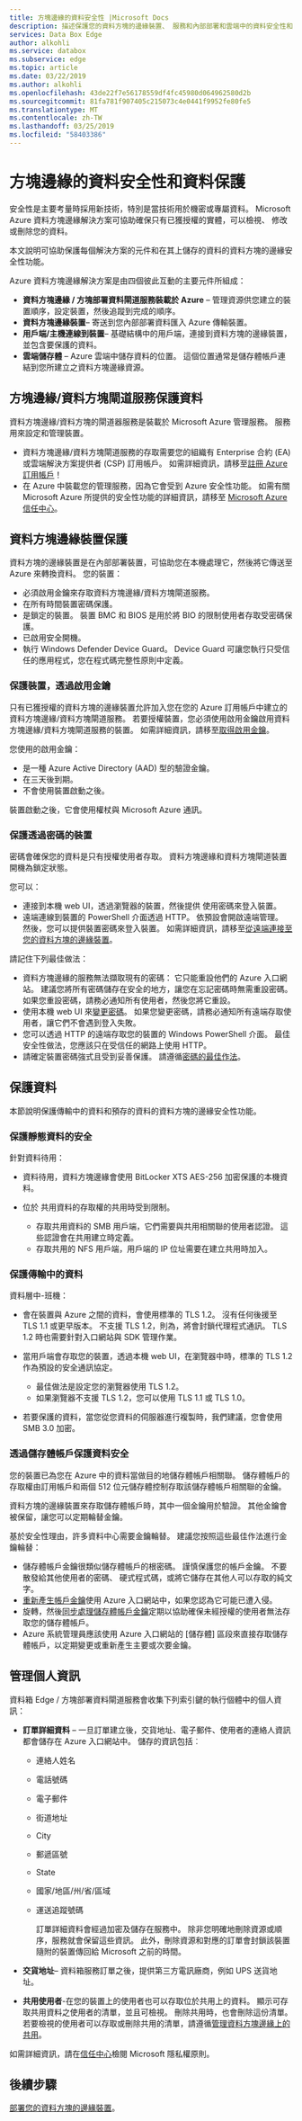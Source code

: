 ```yaml
---
title: 方塊邊緣的資料安全性 |Microsoft Docs
description: 描述保護您的資料方塊的邊緣裝置、 服務和內部部署和雲端中的資料安全性和隱私權功能。
services: Data Box Edge
author: alkohli
ms.service: databox
ms.subservice: edge
ms.topic: article
ms.date: 03/22/2019
ms.author: alkohli
ms.openlocfilehash: 43de22f7e56178559df4fc45980d064962580d2b
ms.sourcegitcommit: 81fa781f907405c215073c4e0441f9952fe80fe5
ms.translationtype: MT
ms.contentlocale: zh-TW
ms.lasthandoff: 03/25/2019
ms.locfileid: "58403386"
---
```

# <a name="data-box-edge-security-and-data-protection"></a>方塊邊緣的資料安全性和資料保護

安全性是主要考量時採用新技術，特別是當技術用於機密或專屬資料。 Microsoft Azure 資料方塊邊緣解決方案可協助確保只有已獲授權的實體，可以檢視、 修改或刪除您的資料。

本文說明可協助保護每個解決方案的元件和在其上儲存的資料的資料方塊的邊緣安全性功能。

Azure 資料方塊邊緣解決方案是由四個彼此互動的主要元件所組成：

- **資料方塊邊緣 / 方塊部署資料閘道服務裝載於 Azure** – 管理資源供您建立的裝置順序，設定裝置，然後追蹤到完成的順序。
- **資料方塊邊緣裝置**– 寄送到您內部部署資料匯入 Azure 傳輸裝置。
- **用戶端/主機連線到裝置**– 基礎結構中的用戶端，連接到資料方塊的邊緣裝置，並包含要保護的資料。
- **雲端儲存體** – Azure 雲端中儲存資料的位置。 這個位置通常是儲存體帳戶連結到您所建立之資料方塊邊緣資源。


## <a name="data-box-edgedata-box-gateway-service-protection"></a>方塊邊緣/資料方塊閘道服務保護資料

資料方塊邊緣/資料方塊的閘道器服務是裝載於 Microsoft Azure 管理服務。 服務用來設定和管理裝置。

- 資料方塊邊緣/資料方塊閘道服務的存取需要您的組織有 Enterprise 合約 (EA) 或雲端解決方案提供者 (CSP) 訂用帳戶。 如需詳細資訊，請移至[註冊 Azure 訂用帳戶](https://azure.microsoft.com/resources/videos/sign-up-for-microsoft-azure/)！
- 在 Azure 中裝載您的管理服務，因為它會受到 Azure 安全性功能。 如需有關 Microsoft Azure 所提供的安全性功能的詳細資訊，請移至 [Microsoft Azure 信任中心](https://azure.microsoft.com/support/trust-center/security/)。

## <a name="data-box-edge-device-protection"></a>資料方塊邊緣裝置保護

資料方塊的邊緣裝置是在內部部署裝置，可協助您在本機處理它，然後將它傳送至 Azure 來轉換資料。 您的裝置：

- 必須啟用金鑰來存取資料方塊邊緣/資料方塊閘道服務。
- 在所有時間裝置密碼保護。
- 是鎖定的裝置。 裝置 BMC 和 BIOS 是用於將 BIO 的限制使用者存取受密碼保護。
- 已啟用安全開機。
- 執行 Windows Defender Device Guard。 Device Guard 可讓您執行只受信任的應用程式，您在程式碼完整性原則中定義。 

### <a name="protect-the-device-via-activation-key"></a>保護裝置，透過啟用金鑰

只有已獲授權的資料方塊的邊緣裝置允許加入您在您的 Azure 訂用帳戶中建立的資料方塊邊緣/資料方塊閘道服務。 若要授權裝置，您必須使用啟用金鑰啟用資料方塊邊緣/資料方塊閘道服務的裝置。 如需詳細資訊，請移至[取得啟用金鑰](data-box-edge-deploy-prep.md#get-the-activation-key)。

您使用的啟用金鑰：

- 是一種 Azure Active Directory (AAD) 型的驗證金鑰。
- 在三天後到期。
- 不會使用裝置啟動之後。
 
裝置啟動之後，它會使用權杖與 Microsoft Azure 通訊。

### <a name="protect-the-device-via-password"></a>保護透過密碼的裝置

密碼會確保您的資料是只有授權使用者存取。 資料方塊邊緣和資料方塊閘道裝置開機為鎖定狀態。

您可以：

- 連接到本機 web UI，透過瀏覽器的裝置，然後提供 使用密碼來登入裝置。
- 遠端連線到裝置的 PowerShell 介面透過 HTTP。 依預設會開啟遠端管理。 然後，您可以提供裝置密碼來登入裝置。 如需詳細資訊，請移至[從遠端連接至您的資料方塊的邊緣裝置](data-box-edge-connect-powershell-interface.md#connect-to-the-powershell-interface)。

請記住下列最佳做法：

- 資料方塊邊緣的服務無法擷取現有的密碼： 它只能重設他們的 Azure 入口網站。 建議您將所有密碼儲存在安全的地方，讓您在忘記密碼時無需重設密碼。 如果您重設密碼，請務必通知所有使用者，然後您將它重設。
- 使用本機 web UI 來[變更密碼](data-box-gateway-manage-access-power-connectivity-mode.md#manage-device-access)。 如果您變更密碼，請務必通知所有遠端存取使用者，讓它們不會遇到登入失敗。
- 您可以透過 HTTP 的遠端存取您的裝置的 Windows PowerShell 介面。 最佳安全性做法，您應該只在受信任的網路上使用 HTTP。
- 請確定裝置密碼強式且受到妥善保護。 請遵循[密碼的最佳作法](https://docs.microsoft.com/azure/security/azure-security-identity-management-best-practices#enable-password-management)。

## <a name="protect-the-data"></a>保護資料

本節說明保護傳輸中的資料和預存的資料的資料方塊的邊緣安全性功能。

### <a name="protect-data-at-rest"></a>保護靜態資料的安全

針對資料待用：

- 資料待用，資料方塊邊緣會使用 BitLocker XTS AES-256 加密保護的本機資料。
- 位於 共用資料的存取權的共用時受到限制。

    - 存取共用資料的 SMB 用戶端，它們需要與共用相關聯的使用者認證。 這些認證會在共用建立時定義。
    - 存取共用的 NFS 用戶端，用戶端的 IP 位址需要在建立共用時加入。


### <a name="protect-data-in-flight"></a>保護傳輸中的資料

資料層中-班機：

- 會在裝置與 Azure 之間的資料，會使用標準的 TLS 1.2。 沒有任何後援至 TLS 1.1 或更早版本。 不支援 TLS 1.2，則為，將會封鎖代理程式通訊。 TLS 1.2 時也需要針對入口網站與 SDK 管理作業。
- 當用戶端會存取您的裝置，透過本機 web UI，在瀏覽器中時，標準的 TLS 1.2 作為預設的安全通訊協定。

    - 最佳做法是設定您的瀏覽器使用 TLS 1.2。
    - 如果瀏覽器不支援 TLS 1.2，您可以使用 TLS 1.1 或 TLS 1.0。
- 若要保護的資料，當您從您資料的伺服器進行複製時，我們建議，您會使用 SMB 3.0 加密。

### <a name="protect-data-via-storage-accounts"></a>透過儲存體帳戶保護資料安全

您的裝置已為您在 Azure 中的資料當做目的地儲存體帳戶相關聯。 儲存體帳戶的存取權由訂用帳戶和兩個 512 位元儲存體控制存取該儲存體帳戶相關聯的金鑰。

資料方塊的邊緣裝置來存取儲存體帳戶時，其中一個金鑰用於驗證。 其他金鑰會被保留，讓您可以定期輪替金鑰。

基於安全性理由，許多資料中心需要金鑰輪替。 建議您按照這些最佳作法進行金鑰輪替：

- 儲存體帳戶金鑰很類似儲存體帳戶的根密碼。 謹慎保護您的帳戶金鑰。 不要散發給其他使用者的密碼、 硬式程式碼，或將它儲存在其他人可以存取的純文字。
- [重新產生帳戶金鑰](../storage/common/storage-account-manage.md#regenerate-access-keys)使用 Azure 入口網站中，如果您認為它可能已遭入侵。
- 旋轉，然後[同步處理儲存體帳戶金鑰](data-box-gateway-manage-shares.md#sync-storage-keys)定期以協助確保未經授權的使用者無法存取您的儲存體帳戶。
- Azure 系統管理員應該使用 Azure 入口網站的 [儲存體] 區段來直接存取儲存體帳戶，以定期變更或重新產生主要或次要金鑰。


## <a name="manage-personal-information"></a>管理個人資訊

資料箱 Edge / 方塊部署資料閘道服務會收集下列索引鍵的執行個體中的個人資訊：

- **訂單詳細資料** – 一旦訂單建立後，交貨地址、電子郵件、使用者的連絡人資訊都會儲存在 Azure 入口網站中。 儲存的資訊包括︰
  - 連絡人姓名
  - 電話號碼
  - 電子郵件
  - 街道地址
  - City
  - 郵遞區號
  - State
  - 國家/地區/州/省/區域
  - 運送追蹤號碼

    訂單詳細資料會經過加密及儲存在服務中。 除非您明確地刪除資源或順序，服務就會保留這些資訊。 此外，刪除資源和對應的訂單會封鎖該裝置隨附的裝置傳回給 Microsoft 之前的時間。

- **交貨地址**– 資料箱服務訂單之後，提供第三方電訊廠商，例如 UPS 送貨地址。

- **共用使用者**-在您的裝置上的使用者也可以存取位於共用上的資料。 顯示可存取共用資料之使用者的清單，並且可檢視。 刪除共用時，也會刪除這份清單。 若要檢視的使用者可以存取或刪除共用的清單，請遵循[管理資料方塊邊緣上的共用](data-box-gateway-manage-shares.md)。

如需詳細資訊，請在[信任中心](https://www.microsoft.com/trustcenter)檢閱 Microsoft 隱私權原則。

## <a name="next-steps"></a>後續步驟

[部署您的資料方塊的邊緣裝置](data-box-edge-deploy-prep.md)。

